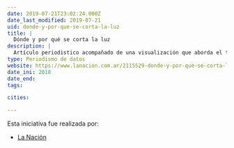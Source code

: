 ```yaml
---
date: 2019-07-21T23:02:24.000Z
date_last_modified: 2019-07-21
uid: donde-y-por-que-se-corta-la-luz
title: |
  Dónde y por qué se corta la luz
description: |
  Artículo periodistico acompañado de una visualización que aborda el tema de los cortes de luz en la ciudad de Buenos Aires en Argentina.
type: Periodismo de datos
website: https://www.lanacion.com.ar/2115529-donde-y-por-que-se-corta-la-luz
date_ini: 2018
date_end: 
tags:

cities: 

---
```


Esta iniciativa fue realizada por:

- [La Nación](/organizaciones/la-nacion-arg)
